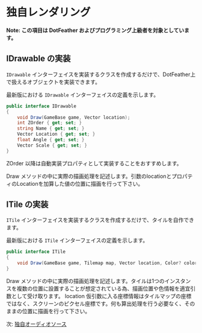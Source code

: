 # 独自レンダリング

**Note: この項目は DotFeather およびプログラミング上級者を対象としています。**

## IDrawable の実装

`IDrawable` インターフェイスを実装するクラスを作成するだけで、DotFeather上で扱えるオブジェクトを実装できます。

最新版における `IDrawable` インターフェイスの定義を示します。

```cs
public interface IDrawable
{
    void Draw(GameBase game, Vector location);
    int ZOrder { get; set; }
    string Name { get; set; }
    Vector Location { get; set; }
    float Angle { get; set; }
    Vector Scale { get; set; }
}
```

ZOrder 以降は自動実装プロパティとして実装することをおすすめします。

Draw メソッドの中に実際の描画処理を記述します。引数のlocationとプロパティのLocationを加算した値の位置に描画を行って下さい。

## ITile の実装

`ITile` インターフェイスを実装するクラスを作成するだけで、タイルを自作できます。

最新版における `ITile` インターフェイスの定義を示します。

```cs
public interface ITile
{
    void Draw(GameBase game, Tilemap map, Vector location, Color? color);
}
```

Draw メソッドの中に実際の描画処理を記述します。タイルは1つのインスタンスを複数の位置に設置することが想定されている為、描画位置や色情報を適宜引数として受け取ります。 location 仮引数に入る座標情報はタイルマップの座標ではなく、スクリーンのピクセル座標です。何も算出処理を行う必要なく、そのままの位置に描画を行って下さい。

次: [独自オーディオソース](audiosource.md)
